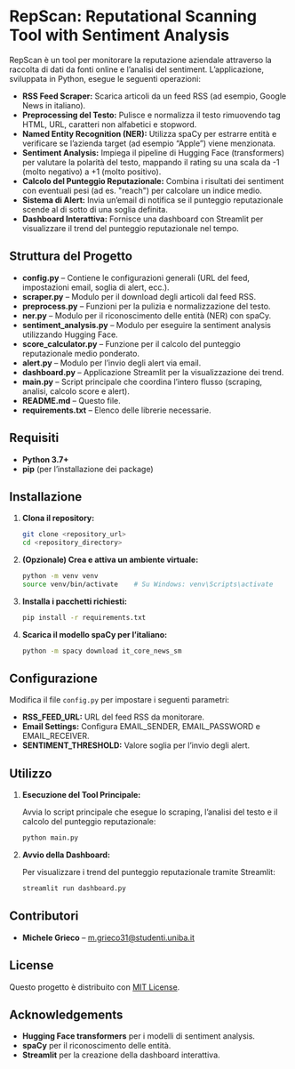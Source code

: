 # RepScan: Reputational Scanning Tool with Sentiment Analysis

RepScan è un tool per monitorare la reputazione aziendale attraverso la raccolta di dati da fonti online e l’analisi del sentiment. L’applicazione, sviluppata in Python, esegue le seguenti operazioni:

- **RSS Feed Scraper:** Scarica articoli da un feed RSS (ad esempio, Google News in italiano).
- **Preprocessing del Testo:** Pulisce e normalizza il testo rimuovendo tag HTML, URL, caratteri non alfabetici e stopword.
- **Named Entity Recognition (NER):** Utilizza spaCy per estrarre entità e verificare se l’azienda target (ad esempio “Apple”) viene menzionata.
- **Sentiment Analysis:** Impiega il pipeline di Hugging Face (transformers) per valutare la polarità del testo, mappando il rating su una scala da -1 (molto negativo) a +1 (molto positivo).
- **Calcolo del Punteggio Reputazionale:** Combina i risultati dei sentiment con eventuali pesi (ad es. "reach") per calcolare un indice medio.
- **Sistema di Alert:** Invia un’email di notifica se il punteggio reputazionale scende al di sotto di una soglia definita.
- **Dashboard Interattiva:** Fornisce una dashboard con Streamlit per visualizzare il trend del punteggio reputazionale nel tempo.

## Struttura del Progetto

- **config.py** – Contiene le configurazioni generali (URL del feed, impostazioni email, soglia di alert, ecc.).
- **scraper.py** – Modulo per il download degli articoli dal feed RSS.
- **preprocess.py** – Funzioni per la pulizia e normalizzazione del testo.
- **ner.py** – Modulo per il riconoscimento delle entità (NER) con spaCy.
- **sentiment_analysis.py** – Modulo per eseguire la sentiment analysis utilizzando Hugging Face.
- **score_calculator.py** – Funzione per il calcolo del punteggio reputazionale medio ponderato.
- **alert.py** – Modulo per l’invio degli alert via email.
- **dashboard.py** – Applicazione Streamlit per la visualizzazione dei trend.
- **main.py** – Script principale che coordina l’intero flusso (scraping, analisi, calcolo score e alert).
- **README.md** – Questo file.
- **requirements.txt** – Elenco delle librerie necessarie.

## Requisiti

- **Python 3.7+**
- **pip** (per l’installazione dei package)

## Installazione

1. **Clona il repository:**

   ```bash
   git clone <repository_url>
   cd <repository_directory>
   ```

2. **(Opzionale) Crea e attiva un ambiente virtuale:**

   ```bash
   python -m venv venv
   source venv/bin/activate    # Su Windows: venv\Scripts\activate
   ```

3. **Installa i pacchetti richiesti:**

   ```bash
   pip install -r requirements.txt
   ```

4. **Scarica il modello spaCy per l’italiano:**

   ```bash
   python -m spacy download it_core_news_sm
   ```

## Configurazione

Modifica il file `config.py` per impostare i seguenti parametri:

- **RSS_FEED_URL:** URL del feed RSS da monitorare.
- **Email Settings:** Configura EMAIL_SENDER, EMAIL_PASSWORD e EMAIL_RECEIVER.
- **SENTIMENT_THRESHOLD:** Valore soglia per l’invio degli alert.

## Utilizzo

1. **Esecuzione del Tool Principale:**

   Avvia lo script principale che esegue lo scraping, l’analisi del testo e il calcolo del punteggio reputazionale:

   ```bash
   python main.py
   ```

2. **Avvio della Dashboard:**

   Per visualizzare i trend del punteggio reputazionale tramite Streamlit:

   ```bash
   streamlit run dashboard.py
   ```

## Contributori

- **Michele Grieco** – m.grieco31@studenti.uniba.it

## License

Questo progetto è distribuito con [MIT License](LICENSE).

## Acknowledgements

- **Hugging Face transformers** per i modelli di sentiment analysis.
- **spaCy** per il riconoscimento delle entità.
- **Streamlit** per la creazione della dashboard interattiva.
